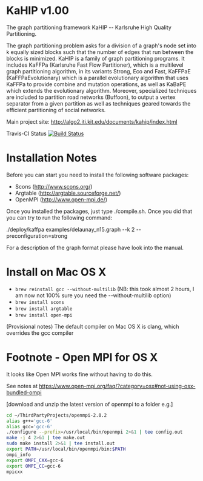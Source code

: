 KaHIP v1.00
=====

The graph partitioning framework KaHIP -- Karlsruhe High Quality Partitioning.

The graph partitioning problem asks for a division of a graph's node set into k equally sized blocks such that the number of edges that run between the blocks is minimized. KaHIP is a family of graph partitioning programs. It includes KaFFPa (Karlsruhe Fast Flow Partitioner), which is a multilevel graph partitioning algorithm, in its variants Strong, Eco and Fast, KaFFPaE (KaFFPaEvolutionary) which is a parallel evolutionary algorithm that uses KaFFPa to provide combine and mutation operations, as well as KaBaPE which extends the evolutionary algorithm. Moreover, specialized techniques are included to partition road networks (Buffoon), to output a vertex separator from a given partition as well as techniques geared towards the efficient partitioning of social networks.

Main project site:
http://algo2.iti.kit.edu/documents/kahip/index.html

Travis-CI Status [![Build Status](https://travis-ci.org/schulzchristian/KaHIP.svg?branch=master)](https://travis-ci.org/schulzchristian/KaHIP)

Installation Notes
=====

Before you can start you need to install the following software packages:

- Scons (http://www.scons.org/)
- Argtable (http://argtable.sourceforge.net/)
- OpenMPI (http://www.open-mpi.de/)

Once you installed the packages, just type ./compile.sh. Once you did that you can try to run the following command:

./deploy/kaffpa examples/delaunay_n15.graph --k 2 --preconfiguration=strong

For a description of the graph format please have look into the manual.

Install on Mac OS X
=====

- `brew reinstall gcc --without-multilib` (NB: this took almost 2 hours, I am now not 100% sure you need the --without-multilib option)
- `brew install scons`
- `brew install argtable`
- `brew install open-mpi`

(Provisional notes)
The default compiler on Mac OS X is clang, which overrides the gcc compiler


Footnote - Open MPI for OS X
=====

It looks like Open MPI works fine without having to do this.

See notes at https://www.open-mpi.org/faq/?category=osx#not-using-osx-bundled-ompi

[download and unzip the latest version of openmpi to a folder e.g.]
```sh
cd ~/ThirdPartyProjects/openmpi-2.0.2
alias g++='gcc-6'
alias gcc='gcc-6'
./configure --prefix=/usr/local/bin/openmpi 2>&1 | tee config.out
make -j 4 2>&1 | tee make.out
sudo make install 2>&1 | tee install.out
export PATH=/usr/local/bin/openmpi/bin:$PATH
ompi_info
export OMPI_CXX=gcc-6
export OMPI_CC=gcc-6
mpicxx
```







